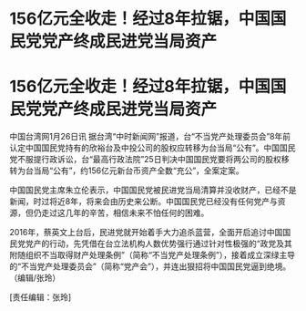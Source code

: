 # 156亿元全收走！经过8年拉锯，中国国民党党产终成民进党当局资产

# 156亿元全收走！经过8年拉锯，中国国民党党产终成民进党当局资产

中国台湾网1月26日讯
据台湾“中时新闻网”报道，台“不当党产处理委员会”8年前认定中国国民党持有的欣裕台及中投公司的股权应转移为台当局“公有”。中国国民党不服提行政诉讼，台“最高行政法院”25日判决中国国民党要将两公司的股权移转为台当局“公有”，约156亿元新台币资产全数“充公”，全案定案。

中国国民党主席朱立伦表示，中国国民党被民进党当局清算并没收财产，已经不是新闻，时过将近8年，将来会由历史来公断。中国国民党已经没有任何党产与资源，但仍走过这几年的辛苦，相信未来不怕任何的困难。

2016年，蔡英文上台后，民进党就开始着手大力追杀蓝营，全面开启追讨中国国民党党产的行动，先凭借在台立法机构人数优势强行通过针对性极强的“政党及其附随组织不当取得财产处理条例”（简称“不当党产处理条例”），接着成立深绿主导的“不当党产处理委员会”（简称“党产会”），并连出狠招将中国国民党逼到绝境。（编辑/张玲）

[责任编辑：张玲]


